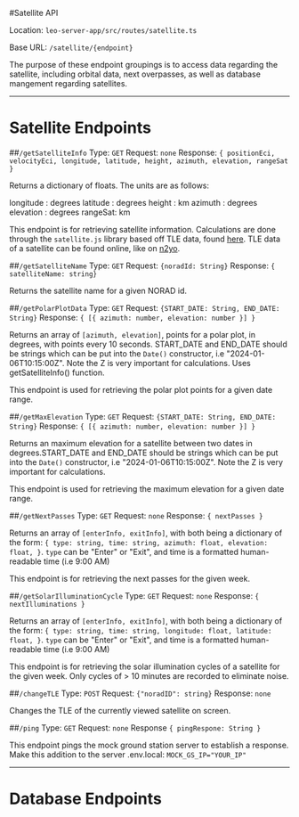 #Satellite API

Location: `leo-server-app/src/routes/satellite.ts`

Base URL: `/satellite/{endpoint}`

The purpose of these endpoint groupings is to access data regarding the satellite, including orbital data, next overpasses, as well as database mangement regarding satellites.

---

# Satellite Endpoints

##`/getSatelliteInfo`
Type: `GET`
Request: `none`
Response: `{
    positionEci,
    velocityEci,
    longitude,
    latitude,
    height,
    azimuth,
    elevation,
    rangeSat
  }`

Returns a dictionary of floats. The units are as follows:

longitude : degrees
latitude : degrees
height : km
azimuth : degrees
elevation : degrees
rangeSat: km

This endpoint is for retrieving satellite information. Calculations are done through the `satellite.js` library based off TLE data, found [here](https://github.com/shashwatak/satellite-js). TLE data of a satellite can be found online, like on [n2yo](https://www.n2yo.com/database/?name=NEUDOSE#results).

##`/getSatelliteName`
Type: `GET`
Request: `{noradId: String}`
Response: `{ satelliteName: string}`

Returns the satellite name for a given NORAD id.

##`/getPolarPlotData`
Type: `GET`
Request: `{START_DATE: String, END_DATE: String}`
Response: `{ [{ azimuth: number, elevation: number }] }`

Returns an array of `[azimuth, elevation]`, points for a polar plot, in degrees, with points every 10 seconds. START_DATE and END_DATE should be strings which can be put into the `Date()` constructor, i.e "2024-01-06T10:15:00Z". Note the Z is very important for calculations. Uses getSatelliteInfo() function.

This endpoint is used for retrieving the polar plot points for a given date range.

##`/getMaxElevation`
Type: `GET`
Request: `{START_DATE: String, END_DATE: String}`
Response: `{ [{ azimuth: number, elevation: number }] }`

Returns an maximum elevation for a satellite between two dates in degrees.START_DATE and END_DATE should be strings which can be put into the `Date()` constructor, i.e "2024-01-06T10:15:00Z". Note the Z is very important for calculations.

This endpoint is used for retrieving the maximum elevation for a given date range.

##`/getNextPasses`
Type: `GET`
Request: `none`
Response: `{ nextPasses }`

Returns an array of `[enterInfo, exitInfo]`, with both being a dictionary of the form:
`{
    type: string,
    time: string,
    azimuth: float,
    elevation: float,
}`. `type` can be "Enter" or "Exit", and time is a formatted human-readable time (i.e 9:00 AM)

This endpoint is for retrieving the next passes for the given week.

##`/getSolarIlluminationCycle`
Type: `GET`
Request: `none`
Response: `{ nextIlluminations }`

Returns an array of `[enterInfo, exitInfo]`, with both being a dictionary of the form:
`{
    type: string,
    time: string,
    longitude: float,
    latitude: float,
}`. `type` can be "Enter" or "Exit", and time is a formatted human-readable time (i.e 9:00 AM)

This endpoint is for retrieving the solar illumination cycles of a satellite for the given week. Only cycles of > 10 minutes are recorded to eliminate noise.

##`/changeTLE`
Type: `POST`
Request: `{"noradID": string}`
Response: `none`

Changes the TLE of the currently viewed satellite on screen.

##`/ping`
Type: `GET`
Request: `none`
Response `{ pingRespone: String }`

This endpoint pings the mock ground station server to establish a response.
Make this addition to the server .env.local: `MOCK_GS_IP="YOUR_IP"`

---

# Database Endpoints
